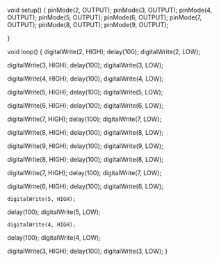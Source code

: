 void setup() {
  pinMode(2, OUTPUT);
  pinMode(3, OUTPUT);
  pinMode(4, OUTPUT);
  pinMode(5, OUTPUT);
  pinMode(6, OUTPUT);
  pinMode(7, OUTPUT);
  pinMode(8, OUTPUT);
  pinMode(9, OUTPUT);
  
}

void loop() {
  digitalWrite(2, HIGH);
  delay(100);
  digitalWrite(2, LOW);

  digitalWrite(3, HIGH);
  delay(100);
  digitalWrite(3, LOW);

  digitalWrite(4, HIGH);
  delay(100);
  digitalWrite(4, LOW);

  digitalWrite(5, HIGH);
  delay(100);
  digitalWrite(5, LOW);

  digitalWrite(6, HIGH);
  delay(100);
  digitalWrite(6, LOW);

  digitalWrite(7, HIGH);
  delay(100);
  digitalWrite(7, LOW);

  digitalWrite(8, HIGH);
  delay(100);
  digitalWrite(8, LOW);

   digitalWrite(9, HIGH);
  delay(100);
  digitalWrite(9, LOW);

 digitalWrite(8, HIGH);
  delay(100);
  digitalWrite(8, LOW);

   digitalWrite(7, HIGH);
  delay(100);
  digitalWrite(7, LOW);

  
  digitalWrite(6, HIGH);
  delay(100);
  digitalWrite(6, LOW);

    digitalWrite(5, HIGH);
  delay(100);
  digitalWrite(5, LOW);

    digitalWrite(4, HIGH);
  delay(100);
  digitalWrite(4, LOW);

  digitalWrite(3, HIGH);
  delay(100);
  digitalWrite(3, LOW);
}
